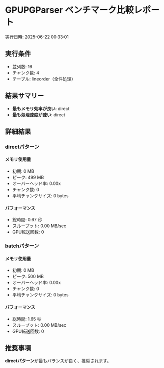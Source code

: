 # GPUPGParser ベンチマーク比較レポート

実行日時: 2025-06-22 00:33:01

## 実行条件

- 並列数: 16
- チャンク数: 4
- テーブル: lineorder（全件処理）

## 結果サマリー

- **最もメモリ効率が良い**: direct
- **最も処理速度が速い**: direct

## 詳細結果

### directパターン

#### メモリ使用量
- 初期: 0 MB
- ピーク: 499 MB
- オーバーヘッド率: 0.00x
- チャンク数: 0
- 平均チャンクサイズ: 0 bytes

#### パフォーマンス
- 総時間: 0.67 秒
- スループット: 0.00 MB/sec
- GPU転送回数: 0

### batchパターン

#### メモリ使用量
- 初期: 0 MB
- ピーク: 500 MB
- オーバーヘッド率: 0.00x
- チャンク数: 0
- 平均チャンクサイズ: 0 bytes

#### パフォーマンス
- 総時間: 1.65 秒
- スループット: 0.00 MB/sec
- GPU転送回数: 0

## 推奨事項

**directパターン**が最もバランスが良く、推奨されます。
